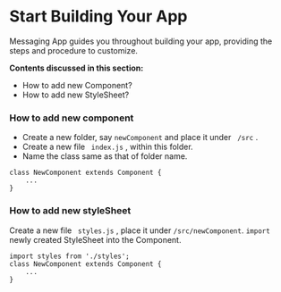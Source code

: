 # Start Building Your App

Messaging App guides you throughout building your app, providing the steps and procedure to customize.


**Contents discussed in this section:**
* How to add new Component?
* How to add new StyleSheet?

### How to add new component

* Create a new folder, say ``` newComponent ``` and place it under ``` /src``` .
* Create a new file ``` index.js``` , within this folder.
* Name the class same as that of folder name.

```
class NewComponent extends Component {
    ...
}
```
### How to add new styleSheet

Create a new file ``` styles.js``` , place it under ```/src/newComponent```.
```import``` newly created StyleSheet into the Component.
```
import styles from './styles';
class NewComponent extends Component {
    ...
}
```
